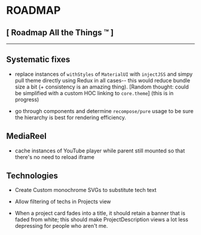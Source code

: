 # ROADMAP #
## [ Roadmap All the Things ™ ] ##
------------------------------

## Systematic fixes

- replace instances of `withStyles` of `MaterialUI` with `injectJSS` and simpy pull theme directly using Redux in all cases-- this would reduce bundle size a bit (+ consistency is an amazing thing).
[Random thought: could be simplified with a custom HOC linking to `core.theme`]
(this is in progress)

- go through components and determine `recompose/pure` usage to be sure the hierarchy is best for rendering efficiency.

## MediaReel

- cache instances of YouTube player while parent still mounted so that there's no need to reload iframe

## Technologies
- Create Custom monochrome SVGs to substitute tech text

- Allow filtering of techs in Projects view

- When a project card fades into a title, it should retain a banner that is faded from white; this should make ProjectDescription views a lot less depressing for people who aren't me.
